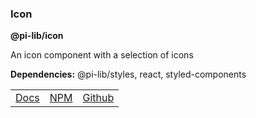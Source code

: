 ### Icon

**@pi-lib/icon**

An icon component with a selection of icons

**Dependencies:** @pi-lib/styles, react, styled-components

<table>
  <tbody>
    <tr>
      <td><a href="https://pi.lance-taylor.com/?path=/docs/atoms-ui-icon--docs" target="_blank">Docs</a></td>
      <td><a href="https://www.npmjs.com/package/@pi-lib/icon?activeTab=readme" target="_blank">NPM</a></td>
      <td><a href="https://github.com/lancerael/pi/tree/main/src/packages/components/atoms/ui/Icon" target="_blank">Github</a></td>
    </tr>
  </tbody>
</table>
